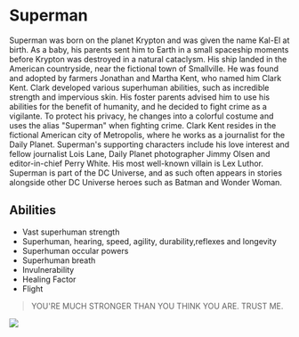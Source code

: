 # Superman
Superman was born on the planet Krypton and was given the name Kal-El at birth. As a baby, his parents sent him to Earth in a small spaceship moments before Krypton was destroyed in a natural cataclysm. His ship landed in the American countryside, near the fictional town of Smallville. He was found and adopted by farmers Jonathan and Martha Kent, who named him Clark Kent. Clark developed various superhuman abilities, such as incredible strength and impervious skin. His foster parents advised him to use his abilities for the benefit of humanity, and he decided to fight crime as a vigilante. To protect his privacy, he changes into a colorful costume and uses the alias "Superman" when fighting crime. Clark Kent resides in the fictional American city of Metropolis, where he works as a journalist for the Daily Planet. Superman's supporting characters include his love interest and fellow journalist Lois Lane, Daily Planet photographer Jimmy Olsen and editor-in-chief Perry White. His most well-known villain is Lex Luthor. Superman is part of the DC Universe, and as such often appears in stories alongside other DC Universe heroes such as Batman and Wonder Woman.
## Abilities
* Vast superhuman strength
* Superhuman, hearing, speed, agility, durability,reflexes and longevity
* Superhuman occular powers
* Superhuman breath
* Invulnerability
* Healing Factor
* Flight

> YOU'RE MUCH STRONGER
> THAN YOU THINK YOU ARE.
> TRUST ME.

<img src="https://upload.wikimedia.org/wikipedia/en/3/35/Supermanflying.png"/>
